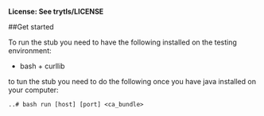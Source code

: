 **License: See trytls/LICENSE**

##Get started

To run the stub you need to have the following installed on the testing environment:
* bash + curllib

to tun the stub you need to do the following once you have java installed on your computer:
```
..# bash run [host] [port] <ca_bundle>
```
